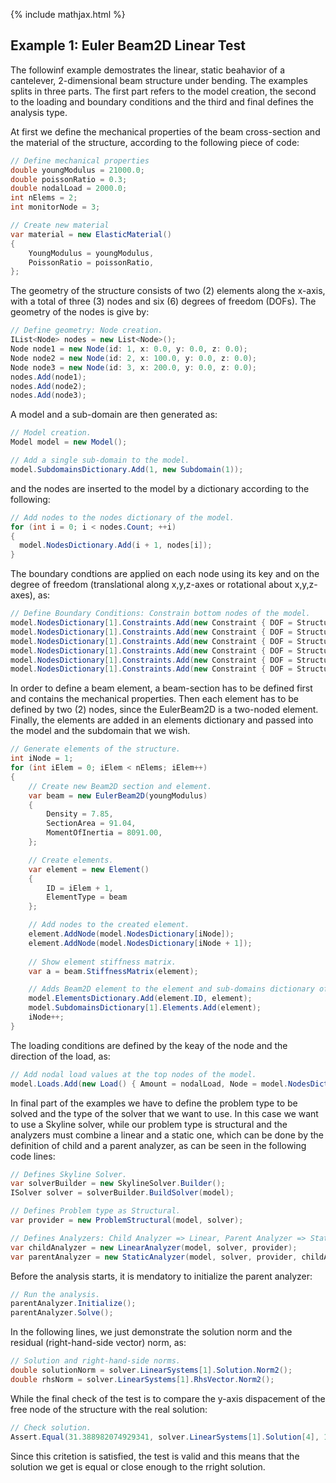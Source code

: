 {% include mathjax.html %}

## Example 1: Euler Beam2D Linear Test

The followinf example demostrates the linear, static beahavior of a cantelever, 2-dimensional beam structure under bending.
The examples splits in three parts. The first part refers to the model creation, the second to the loading and boundary conditions
and the third and final defines the analysis type. 

At first we define the mechanical properties of the beam cross-section and the material of the structure,
according to the following piece of code:

```csharp
// Define mechanical properties
double youngModulus = 21000.0;
double poissonRatio = 0.3;
double nodalLoad = 2000.0;
int nElems = 2;
int monitorNode = 3;

// Create new material
var material = new ElasticMaterial()
{
	YoungModulus = youngModulus,
	PoissonRatio = poissonRatio,
};
```

The geometry of the structure consists of two (2) elements along the x-axis, with a total of three (3) nodes and
six (6) degrees of freedom (DOFs). The geometry of the nodes is give by:

```csharp
// Define geometry: Node creation. 
IList<Node> nodes = new List<Node>();
Node node1 = new Node(id: 1, x: 0.0, y: 0.0, z: 0.0);
Node node2 = new Node(id: 2, x: 100.0, y: 0.0, z: 0.0);
Node node3 = new Node(id: 3, x: 200.0, y: 0.0, z: 0.0);
nodes.Add(node1);
nodes.Add(node2);
nodes.Add(node3);
```

A model and a sub-domain are then generated as:

```csharp
// Model creation.
Model model = new Model();

// Add a single sub-domain to the model.
model.SubdomainsDictionary.Add(1, new Subdomain(1));
```

and the nodes are inserted to the model by a dictionary according to the following:

```csharp
// Add nodes to the nodes dictionary of the model.
for (int i = 0; i < nodes.Count; ++i)
{
  model.NodesDictionary.Add(i + 1, nodes[i]);
}
```

The boundary condtions are applied on each node using its key and on the degree of freedom 
(translational along x,y,z-axes or rotational about x,y,z-axes), as:

```csharp
// Define Boundary Conditions: Constrain bottom nodes of the model.
model.NodesDictionary[1].Constraints.Add(new Constraint { DOF = StructuralDof.TranslationX });
model.NodesDictionary[1].Constraints.Add(new Constraint { DOF = StructuralDof.TranslationY });
model.NodesDictionary[1].Constraints.Add(new Constraint { DOF = StructuralDof.TranslationZ });
model.NodesDictionary[1].Constraints.Add(new Constraint { DOF = StructuralDof.RotationX });
model.NodesDictionary[1].Constraints.Add(new Constraint { DOF = StructuralDof.RotationY });
model.NodesDictionary[1].Constraints.Add(new Constraint { DOF = StructuralDof.RotationZ });
```

In order to define a beam element, a beam-section has to be defined first and contains the mechanical properties.
Then each element has to be defined by two (2) nodes, since the EulerBeam2D is a two-noded element. Finally, the elements
are added in an elements dictionary and passed into the model and the subdomain that we wish.

```csharp
// Generate elements of the structure.
int iNode = 1;
for (int iElem = 0; iElem < nElems; iElem++)
{
	// Create new Beam2D section and element.
	var beam = new EulerBeam2D(youngModulus)
	{
		Density = 7.85,
		SectionArea = 91.04,
		MomentOfInertia = 8091.00,
	};

	// Create elements.
	var element = new Element()
	{
		ID = iElem + 1,
		ElementType = beam
	};

	// Add nodes to the created element.
	element.AddNode(model.NodesDictionary[iNode]);
	element.AddNode(model.NodesDictionary[iNode + 1]);
				
	// Show element stiffness matrix.
	var a = beam.StiffnessMatrix(element);

	// Adds Beam2D element to the element and sub-domains dictionary of the model.
	model.ElementsDictionary.Add(element.ID, element);
	model.SubdomainsDictionary[1].Elements.Add(element);
	iNode++;
}
```

The loading conditions are defined by the keay of the node and the direction of the load, as:

```csharp
// Add nodal load values at the top nodes of the model.
model.Loads.Add(new Load() { Amount = nodalLoad, Node = model.NodesDictionary[monitorNode], DOF = StructuralDof.TranslationY });
```

In final part of the examples we have to define the problem type to be solved and the type of the solver that we 
want to use. In this case we want to use a Skyline solver, while our problem type is structural and the analyzers 
must combine a linear and a static one, which can be done by the definition of child and a parent analyzer, as can be seen
in the following code lines:

```csharp
// Defines Skyline Solver.
var solverBuilder = new SkylineSolver.Builder();
ISolver solver = solverBuilder.BuildSolver(model);

// Defines Problem type as Structural.
var provider = new ProblemStructural(model, solver);

// Defines Analyzers: Child Analyzer => Linear, Parent Analyzer => Static
var childAnalyzer = new LinearAnalyzer(model, solver, provider);
var parentAnalyzer = new StaticAnalyzer(model, solver, provider, childAnalyzer);
```

Before the analysis starts, it is mendatory to initialize the parent analyzer:

```csharp
// Run the analysis.
parentAnalyzer.Initialize();
parentAnalyzer.Solve();
```

In the following lines, we just demonstrate the solution norm and the residual (right-hand-side vector) norm, as:

```csharp
// Solution and right-hand-side norms.
double solutionNorm = solver.LinearSystems[1].Solution.Norm2();
double rhsNorm = solver.LinearSystems[1].RhsVector.Norm2();
```

While the final check of the test is to compare the y-axis dispacement of the free node of the structure with 
the real solution:

```csharp
// Check solution.
Assert.Equal(31.388982074929341, solver.LinearSystems[1].Solution[4], 12);
```

Since this critetion is satisfied, the test is valid and this means that the solution we get is equal or close enough to the 
rright solution.



